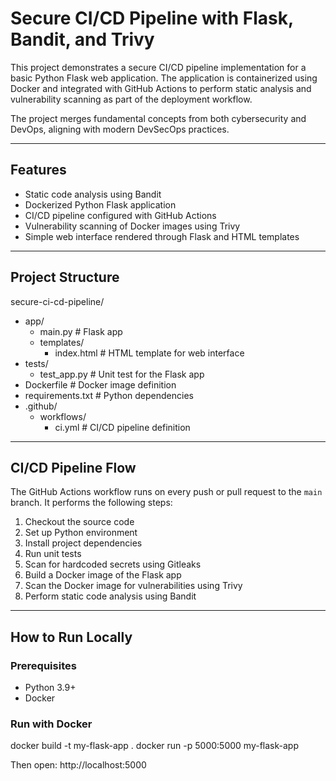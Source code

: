 # Secure CI/CD Pipeline with Flask, Bandit, and Trivy

This project demonstrates a secure CI/CD pipeline implementation for a basic Python Flask web application. The application is containerized using Docker and integrated with GitHub Actions to perform static analysis and vulnerability scanning as part of the deployment workflow.

The project merges fundamental concepts from both cybersecurity and DevOps, aligning with modern DevSecOps practices.

---

## Features

- Static code analysis using Bandit
- Dockerized Python Flask application
- CI/CD pipeline configured with GitHub Actions
- Vulnerability scanning of Docker images using Trivy
- Simple web interface rendered through Flask and HTML templates

---

## Project Structure


secure-ci-cd-pipeline/
- app/
  - main.py # Flask app
  - templates/
    - index.html # HTML template for web interface
- tests/
  - test_app.py # Unit test for the Flask app
- Dockerfile # Docker image definition
- requirements.txt # Python dependencies
- .github/
  - workflows/
    - ci.yml # CI/CD pipeline definition


---

## CI/CD Pipeline Flow

The GitHub Actions workflow runs on every push or pull request to the `main` branch. It performs the following steps:

1. Checkout the source code
2. Set up Python environment
3. Install project dependencies
4. Run unit tests
5. Scan for hardcoded secrets using Gitleaks
6. Build a Docker image of the Flask app
7. Scan the Docker image for vulnerabilities using Trivy
8. Perform static code analysis using Bandit

---

## How to Run Locally

### Prerequisites

- Python 3.9+
- Docker

### Run with Docker

docker build -t my-flask-app .
docker run -p 5000:5000 my-flask-app

Then open: http://localhost:5000
